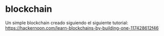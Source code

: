 # blockchain

Un simple blockchain creado siguiendo el siguiente tutorial:
https://hackernoon.com/learn-blockchains-by-building-one-117428612f46
